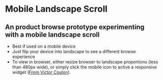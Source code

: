 # Mobile Landscape Scroll
## An product browse prototype experimenting with a mobile landscape scroll

- Best if used on a mobile device
- Just flip your device into landscape to see a different browse experience
- To view in browser, either resize browser to landscape proportions (less than 480px wide), or simply click the mobile icon to active a responsive widget ([From Victor Coulon](http://responsive.victorcoulon.fr/)).